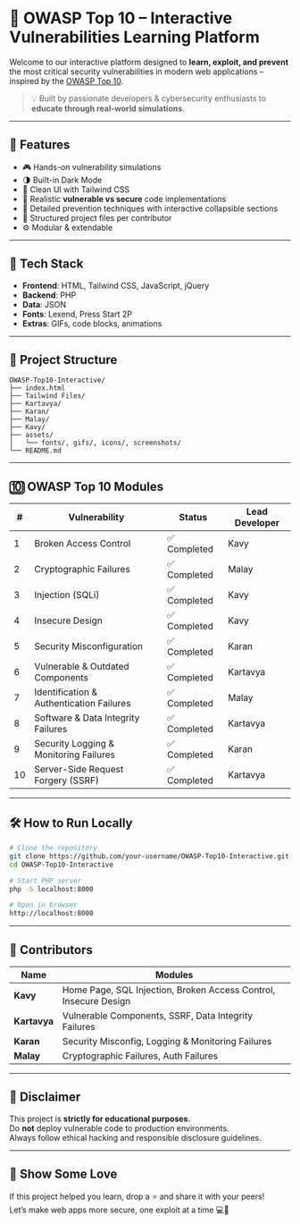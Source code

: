 # 🔐 OWASP Top 10 – Interactive Vulnerabilities Learning Platform

Welcome to our interactive platform designed to **learn, exploit, and prevent** the most critical security vulnerabilities in modern web applications – inspired by the [OWASP Top 10](https://owasp.org/www-project-top-ten/).

> 💡 Built by passionate developers & cybersecurity enthusiasts to **educate through real-world simulations**.

---

## 🚀 Features

- 🎮 Hands-on vulnerability simulations
- 🌗 Built-in Dark Mode
- 🎨 Clean UI with Tailwind CSS
- 🔄 Realistic **vulnerable vs secure** code implementations
- 🧠 Detailed prevention techniques with interactive collapsible sections
- 📁 Structured project files per contributor
- ⚙️ Modular & extendable

---

## 🧩 Tech Stack

- **Frontend**: HTML, Tailwind CSS, JavaScript, jQuery  
- **Backend**: PHP  
- **Data**: JSON  
- **Fonts**: Lexend, Press Start 2P  
- **Extras**: GIFs, code blocks, animations  

---

## 📂 Project Structure

```
OWASP-Top10-Interactive/
├── index.html
├── Tailwind Files/
├── Kartavya/
├── Karan/
├── Malay/
├── Kavy/
├── assets/
│   └── fonts/, gifs/, icons/, screenshots/
└── README.md
```

---

## 🔟 OWASP Top 10 Modules

| #  | Vulnerability                              | Status     | Lead Developer |
|----|--------------------------------------------|------------|----------------|
| 1  | Broken Access Control                      | ✅ Completed | Kavy           |
| 2  | Cryptographic Failures                     | ✅ Completed | Malay          |
| 3  | Injection (SQLi)                           | ✅ Completed | Kavy           |
| 4  | Insecure Design                            | ✅ Completed | Kavy           |
| 5  | Security Misconfiguration                  | ✅ Completed | Karan          |
| 6  | Vulnerable & Outdated Components           | ✅ Completed | Kartavya       |
| 7  | Identification & Authentication Failures   | ✅ Completed | Malay          |
| 8  | Software & Data Integrity Failures         | ✅ Completed | Kartavya       |
| 9  | Security Logging & Monitoring Failures     | ✅ Completed | Karan          |
| 10 | Server-Side Request Forgery (SSRF)         | ✅ Completed | Kartavya       |

---

## 🛠️ How to Run Locally

```bash
# Clone the repository
git clone https://github.com/your-username/OWASP-Top10-Interactive.git
cd OWASP-Top10-Interactive

# Start PHP server
php -S localhost:8000

# Open in browser
http://localhost:8000
```

---

## 🤝 Contributors

| Name      | Modules                              |
|-----------|--------------------------------------|
| **Kavy**      | Home Page, SQL Injection, Broken Access Control, Insecure Design |
| **Kartavya**  | Vulnerable Components, SSRF, Data Integrity Failures |
| **Karan**     | Security Misconfig, Logging & Monitoring Failures |
| **Malay**     | Cryptographic Failures, Auth Failures |

---

## 📢 Disclaimer

This project is **strictly for educational purposes**.  
Do **not** deploy vulnerable code to production environments.  
Always follow ethical hacking and responsible disclosure guidelines.

---

## 🌟 Show Some Love

If this project helped you learn, drop a ⭐ and share it with your peers!  
Let’s make web apps more secure, one exploit at a time 💻🔐
